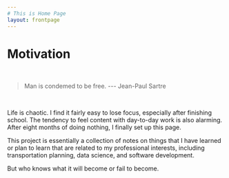 ```yaml
---
# This is Home Page
layout: frontpage
---
```



# Motivation

&nbsp;

> Man is condemed to be free. --- Jean-Paul Sartre

&nbsp;


Life is chaotic. I find it fairly easy to lose focus, especially after finishing school. The tendency to feel content with day-to-day work is also alarming. After eight months of doing nothing, I finally set up this page.

This project is essentially a collection of notes on things that I have learned or plan to learn that are related to my professional interests, including transportation planning, data science, and software development. 

But who knows what it will become or fail to become.


